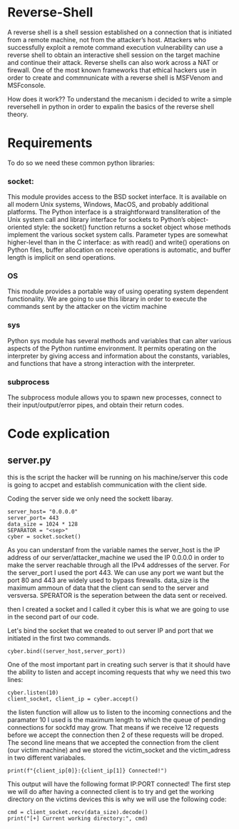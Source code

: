 # Reverse-Shell
A reverse shell is a shell session established on a connection that is initiated from a remote machine, not from the attacker’s host. Attackers who successfully exploit a remote command execution vulnerability can use a reverse shell to obtain an interactive shell session on the target machine and continue their attack. Reverse shells can also work across a NAT or firewall.
One of the most known frameworks that ethical hackers use in order to create and commnunicate with a reverse shell is MSFVenom and MSFconsole. 

How does it work?? 
To understand the mecanism i decided to write a simple reversehell in python in order to expalin the basics of the reverse shell theory.

# Requirements
To do so we need these common python libraries: 

### socket:
This module provides access to the BSD socket interface. It is available on all modern Unix systems, Windows, MacOS, and probably additional platforms.
The Python interface is a straightforward transliteration of the Unix system call and library interface for sockets to Python’s object-oriented style: the socket() function returns a socket object whose methods implement the various socket system calls. Parameter types are somewhat higher-level than in the C interface: as with read() and write() operations on Python files, buffer allocation on receive operations is automatic, and buffer length is implicit on send operations.

### OS
This module provides a portable way of using operating system dependent functionality. We are going to use this library in order to execute the commands sent by the attacker on the victim machine

### sys
Python sys module has several methods and variables that can alter various aspects of the Python runtime environment. It permits operating on the interpreter by giving access and information about the constants, variables, and functions that have a strong interaction with the interpreter.

### subprocess
The subprocess module allows you to spawn new processes, connect to their input/output/error pipes, and obtain their return codes.

# Code explication

## server.py
this is the script the hacker will be running on his machine/server this code is going to accpet and establish communication with the client side.

Coding the server side we only need the sockett libaray.

```
server_host= "0.0.0.0"
server_port= 443
data_size = 1024 * 128
SEPARATOR = "<sep>"
cyber = socket.socket()
```
As you can understanf from the variable names the server_host is the IP address of our server/attacker_machine we used the IP 0.0.0.0 in order to make the server reachable through all the IPv4 addresses of the server. For the server_port I used the port 443. We can use any port we want but the port 80 and 443 are widely used to bypass firewalls. data_size is the maximum ammoun of data that the client can send to the server and versversa.
SPERATOR is the seperation between the data sent or received.

then I created a socket and I called it cyber this is what we are going to use in the second part of our code.

Let's bind the socket that we created to out server IP and port that we initiated in the first two commands.
```
cyber.bind((server_host,server_port))
```
One of the most important part in creating such server is that it should have the ability to listen and accept incoming requests that why we need this two lines:
```
cyber.listen(10)
client_socket, client_ip = cyber.accept()
```
the listen function will allow us to listen to the incoming connections and the paramater 10 I used is the maximum length to which the queue of pending connections for sockfd may grow. That means if we receive 12 requests before we accept the connection then 2 of these requests will be droped.
The second line means that we accepted the connection from the client (our victim machine) and we stored the victim_socket and the victim_adress in two different variabales.
```
print(f"{client_ip[0]}:{client_ip[1]} Connected!")
```
This output will have the following format IP:PORT connected!
The first step we will do after having a connected client is to try and get the working directory on the victims devices this is why we will use the following code:
```
cmd = client_socket.recv(data_size).decode()
print("[+] Current working directory:", cmd)
```
